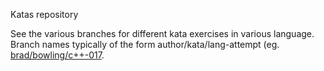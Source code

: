 Katas repository

See the various branches for different kata exercises in various language.  Branch names typically of the form author/kata/lang-attempt (eg. [brad/bowling/c++-017](https://github.com/bradleygibson/katas/tree/brad/bowling/c++-017).
